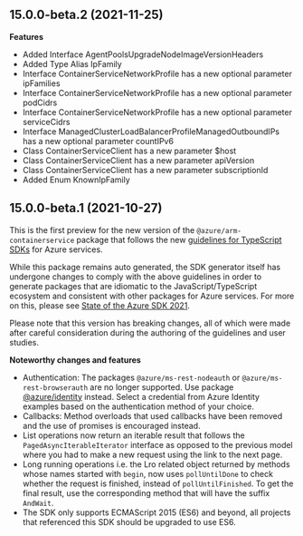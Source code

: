 ## 15.0.0-beta.2 (2021-11-25)
    
**Features**

  - Added Interface AgentPoolsUpgradeNodeImageVersionHeaders
  - Added Type Alias IpFamily
  - Interface ContainerServiceNetworkProfile has a new optional parameter ipFamilies
  - Interface ContainerServiceNetworkProfile has a new optional parameter podCidrs
  - Interface ContainerServiceNetworkProfile has a new optional parameter serviceCidrs
  - Interface ManagedClusterLoadBalancerProfileManagedOutboundIPs has a new optional parameter countIPv6
  - Class ContainerServiceClient has a new parameter $host
  - Class ContainerServiceClient has a new parameter apiVersion
  - Class ContainerServiceClient has a new parameter subscriptionId
  - Added Enum KnownIpFamily
    
## 15.0.0-beta.1 (2021-10-27)

This is the first preview for the new version of the `@azure/arm-containerservice` package that follows the new [guidelines for TypeScript SDKs](https://azure.github.io/azure-sdk/typescript_introduction.html) for Azure services.

While this package remains auto generated, the SDK generator itself has undergone changes to comply with the above guidelines in order to generate packages that are idiomatic to the JavaScript/TypeScript ecosystem and consistent with other packages for Azure services. For more on this, please see [State of the Azure SDK 2021](https://devblogs.microsoft.com/azure-sdk/state-of-the-azure-sdk-2021/).

Please note that this version has breaking changes, all of which were made after careful consideration during the authoring of the guidelines and user studies.

**Noteworthy changes and features**
- Authentication: The packages `@azure/ms-rest-nodeauth` or `@azure/ms-rest-browserauth` are no longer supported. Use package [@azure/identity](https://www.npmjs.com/package/@azure/identity) instead. Select a credential from Azure Identity examples based on the authentication method of your choice.
- Callbacks: Method overloads that used callbacks have been removed and the use of promises is encouraged instead.
- List operations now return an iterable result that follows the `PagedAsyncIterableIterator` interface as opposed to the previous model where you had to make a new request using the link to the next page.
- Long running operations i.e. the Lro related object returned by methods whose names started with `begin`, now uses `pollUntilDone` to check whether the request is finished, instead of `pollUntilFinished`. To get the final result, use the corresponding method that will have the suffix `AndWait`.
- The SDK only supports ECMAScript 2015 (ES6) and beyond, all projects that referenced this SDK should be upgraded to use ES6.
